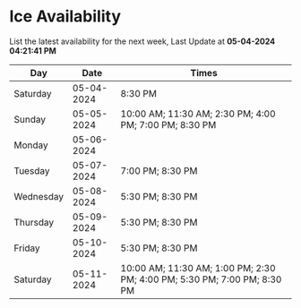# Ice Availability

List the latest availability for the next week, Last Update at **05-04-2024 04:21:41 PM**

| Day         | Date        | Times       |
| ----------- | ----------- | ----------- |
|Saturday|05-04-2024|8:30 PM|
|Sunday|05-05-2024|10:00 AM; 11:30 AM; 2:30 PM; 4:00 PM; 7:00 PM; 8:30 PM|
|Monday|05-06-2024||
|Tuesday|05-07-2024|7:00 PM; 8:30 PM|
|Wednesday|05-08-2024|5:30 PM; 8:30 PM|
|Thursday|05-09-2024|5:30 PM; 8:30 PM|
|Friday|05-10-2024|5:30 PM; 8:30 PM|
|Saturday|05-11-2024|10:00 AM; 11:30 AM; 1:00 PM; 2:30 PM; 4:00 PM; 5:30 PM; 7:00 PM; 8:30 PM|
